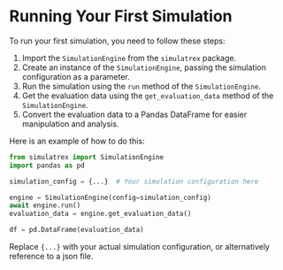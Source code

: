# Running Your First Simulation

To run your first simulation, you need to follow these steps:

1. Import the `SimulationEngine` from the `simulatrex` package.
2. Create an instance of the `SimulationEngine`, passing the simulation configuration as a parameter.
3. Run the simulation using the `run` method of the `SimulationEngine`.
4. Get the evaluation data using the `get_evaluation_data` method of the `SimulationEngine`.
5. Convert the evaluation data to a Pandas DataFrame for easier manipulation and analysis.

Here is an example of how to do this:

```python
from simulatrex import SimulationEngine
import pandas as pd

simulation_config = {...}  # Your simulation configuration here

engine = SimulationEngine(config=simulation_config)
await engine.run()
evaluation_data = engine.get_evaluation_data()

df = pd.DataFrame(evaluation_data)
```

Replace `{...}` with your actual simulation configuration, or alternatively reference to a json file.

